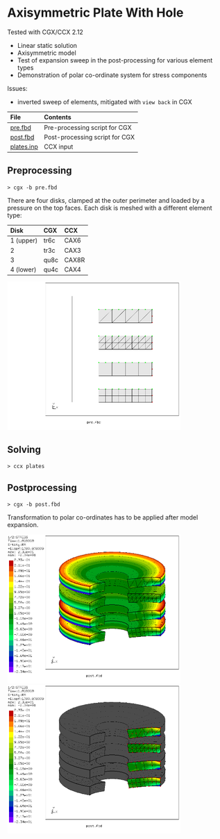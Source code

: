 # Axisymmetric Plate With Hole
Tested with CGX/CCX 2.12

+ Linear static solution
+ Axisymmetric model
+ Test of expansion sweep in the post-processing for various element types
+ Demonstration of polar co-ordinate system for stress components

Issues:
+ inverted sweep of elements, mitigated with `view back` in CGX

File                    | Contents    
 :-------------         | :-------------
 [pre.fbd](pre.fbd)     | Pre-processing script for CGX     
 [post.fbd](post.fbd)   | Post-processing script for CGX
 [plates.inp](plates.inp) | CCX input

## Preprocessing
```
> cgx -b pre.fbd
```
There are four disks, clamped at the outer perimeter and loaded by a pressure on the top faces. Each disk is meshed with a different element type:

Disk |CGX | CCX
:-- |:-- | :--
1 (upper)|tr6c |CAX6
2|tr3c | CAX3
3|qu8c | CAX8R
4 (lower)|qu4c | CAX4

<img src="mesh.png" width="400" title="Disks with different element types. Centerline added just for clarity">

## Solving
```
> ccx plates
```

## Postprocessing
```
> cgx -b post.fbd
```
Transformation to polar co-ordinates has to be applied after model expansion.

<img src="polar.png" width="400" title="Expanded model, radial normal stress SRR"><img src="2D3D.png" width="400" title="Expanded model with just the base region coloured">

